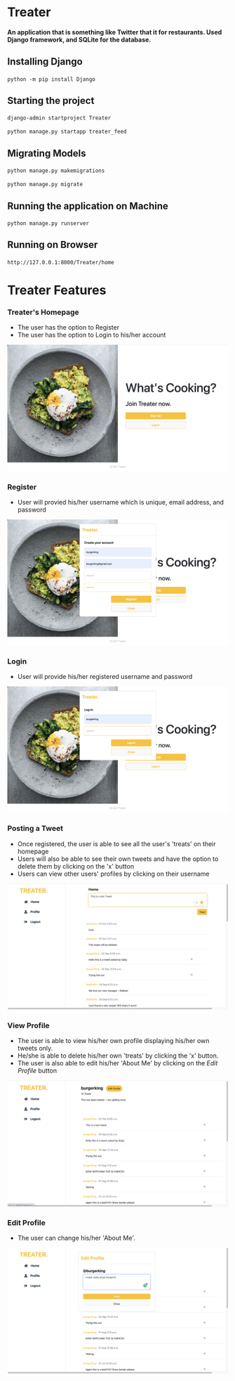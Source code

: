 # Treater
#### An application that is something like Twitter that it for restaurants. Used Django framework, and SQLite for the database.

## Installing Django
`python -m pip install Django`

## Starting the project
`django-admin startproject Treater`

`python manage.py startapp treater_feed`

## Migrating Models
`python manage.py makemigrations`

`python manage.py migrate`

## Running the application on Machine
`python manage.py runserver`

## Running on Browser 
`http://127.0.0.1:8000/Treater/home`

# Treater Features
### Treater's Homepage
- The user has the option to Register 
- The user has the option to Login to his/her account

![Home Page](/Treater/Images/Home.png "Homepage")

### Register
- User will provied his/her username which is unique, email address, and password 

![Register](/Treater/Images/Register.png "Register")

### Login 
- User will provide his/her registered username and password 

![Login](/Treater/Images/Login.png "Login")

### Posting a Tweet
- Once registered, the user is able to see all the user's 'treats' on their homepage 
- Users will also be able to see their own tweets and have the option to delete them by clicking on the 'x' button
- Users can view other users' profiles by clicking on their username 

![PostTweet](/Treater/Images/PostTweet.png "PostTweet")

### View Profile 
- The user is able to view his/her own profile displaying his/her own tweets only. 
- He/she is able to delete his/her own 'treats' by clicking the 'x' button. 
- The user is also able to edit his/her 'About Me' by clicking on the <i> Edit Profile </i> button

![Profile](/Treater/Images/Profile.png "Profile")

### Edit Profile
- The user can change his/her 'About Me'.

![EditProfile](/Treater/Images/EditProfile.png "EditProfile")
